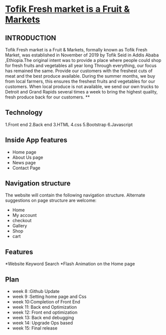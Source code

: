 # [Tofik Fresh market is a Fruit & Markets](https://nurutofikseid-fresh-shop.glitch.me/)
 ## INTRODUCTION 
 Tofik Fresh market is a Fruit & Markets, formally known as Tofik Fresh Market, was established in November of 2019 by Tofik Seid in Addis Ababa ,Ethiopia.The original intent was to provide a place where people could shop for fresh fruits and vegetables all year long Through everything, our focus has remained the same. Provide our customers with the freshest cuts of meat and the best produce available. During the summer months, we buy from local farmers, this ensures the freshest fruits and vegetables for our customers. When local produce is not available, we send our own trucks to Detroit and Grand Rapids several times a week to bring the highest quality, fresh produce back for our customers. **
##  Technology
1.Front end
2.Back end 
3.HTML
4.css
5.Bootstrap
6.Javascript
## Inside App features
* Home page
* About Us page
* News page
* Contact Page

## Navigation structure
The website will contain the following navigation structure. 
Alternate suggestions on page structure are welcome: 
* Home 
* My account 
* checkout
* Gallery
* Shop  
* cart
## Features 
*Website Keyword Search 
*Flash Animation on the Home page 

## Plan 
* week 8 :Github Update
* week 9 :Setting home page and Css
* week 10:Completion of Front End
* week 11: Back end Optimization
* week 12: Front end optimization
* week 13: Back end debugging
* week 14: Upgrade Ops based
* week 15: Final release

